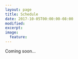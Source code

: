 ```yaml
---
layout: page
title: Schedule
date: 2017-10-05T00:00:00-08:00
modified:
excerpt:
image:
  feature:
---
```


Coming soon...

<!--
  Click on a linked speaker's name to see their slides.

  <table rules="groups">
  <colgroup>
    <col span="1">
  </colgroup>
  <thead>
    <tr>
      <th style="text-align: left">Time</th>
      <th style="text-align: left">Tue. July 19</th>
      <th style="text-align: left">Weds. July 20</th>
      <th style="text-align: left">Thu. July 21</th>
    </tr>
  </thead>
  <tbody>
    <tr>
      <td style="text-align: left">8:30am — 9:00am</td>
      <td style="text-align: left">Registration/coffee</td>
      <td style="text-align: left"></td>
      <td style="text-align: left"></td>
    </tr>
  </tbody>
  <tbody>
    <tr>
      <td style="text-align: left">Morning 1</td>
      <td style="text-align: left"><strong>Intro to EFT</strong></td>
      <td style="text-align: left"><strong>PPE</strong></td>
      <td style="text-align: left"><strong>Proposed overlap scenarios</strong></td>
    </tr>
    <tr>
      <td style="text-align: left"> 9:00am — 10:30am </td>
      <td style="text-align: left">Ira Rothstein</td>
      <td style="text-align: left"><a href="{{ site.url }}/files/Yagi.pdf">Kent Yagi</a></td>
      <td style="text-align: left"><a href="{{ site.url }}/files/Afshordi.pdf">Niayesh Afshordi</a></td>
    </tr>
    <tr>
      <td style="text-align: left"> </td>
      <td style="text-align: left"> </td>
      <td style="text-align: left"><strong>Black hole mimickers</strong></td>
      <td style="text-align: left"><a href="{{ site.url }}/files/Burrage.pdf">Clare Burrage</a></td>
    </tr>
    <tr>
      <td style="text-align: left"> </td>
      <td style="text-align: left"> </td>
      <td style="text-align: left"><a href="{{ site.url }}/files/Cardoso.pdf">Vitor Cardoso</a></td>
      <td style="text-align: left"><a href="{{ site.url }}/files/Sakstein.pdf">Jeremy Sakstein</a></td>
    </tr>
    <tr>
      <td style="text-align: left"> </td>
      <td style="text-align: left"> </td>
      <td style="text-align: left"> </td>
      <td style="text-align: left">Thomas Sotiriou</td>
    </tr>
  </tbody>
  <tbody>
    <tr>
      <td style="text-align: center" colspan="4">Coffee Break 10:30am — 11:00am </td>
    </tr>
  </tbody>
  <tbody>
    <tr>
      <td style="text-align: left">Morning 2</td>
      <td style="text-align: left"><strong>Cosmological frameworks</strong></td>
      <td style="text-align: left"><strong>Cosmological observables</strong></td>
      <td style="text-align: left"><strong>Discussion</strong></td>
    </tr>
    <tr>
      <td style="text-align: left"> 11:00am — 12:30pm </td>
      <td style="text-align: left"><a href="{{ site.url }}/files/Baker.pdf">Tessa Baker</a></td>
      <td style="text-align: left"><a href="{{ site.url }}/files/Hui.pdf">Lam Hui</a></td>
      <td style="text-align: left">Thomas Sotiriou</td>
    </tr>
  </tbody>
  <tbody>
    <tr>
      <td style="text-align: center" colspan="4">Lunch Break 12:30pm — 2:30pm</td>
    </tr>
  </tbody>
  <tbody>
    <tr>
      <td style="text-align: left">Afternoon</td>
      <td style="text-align: left"><strong>PPN and PPK frameworks</strong></td>
      <td style="text-align: left"><strong>Screening</strong></td>
      <td style="text-align: left"> </td>
    </tr>
    <tr>
      <td style="text-align: left"> 2:30pm — 4:00pm </td>
      <td style="text-align: left">Norbert Wex</td>
      <td style="text-align: left">Kazuya Koyama</td>
      <td style="text-align: left"> </td>
    </tr>
  </tbody>
  <tbody>
    <tr>
      <td style="text-align: center" colspan="4"></td>
    </tr>
  </tbody>
  <tbody>
    <tr>
      <td style="text-align: left">Evening</td>
      <td style="text-align: left"></td>
      <td style="text-align: left">Workshop dinner</td>
      <td style="text-align: left"> </td>
    </tr>
    <tr>
      <td style="text-align: left"> </td>
      <td style="text-align: left"></td>
      <td style="text-align: left"> 6:00pm — 9:00pm </td>
      <td style="text-align: left"> </td>
    </tr>
  </tbody>
  </table> -->
